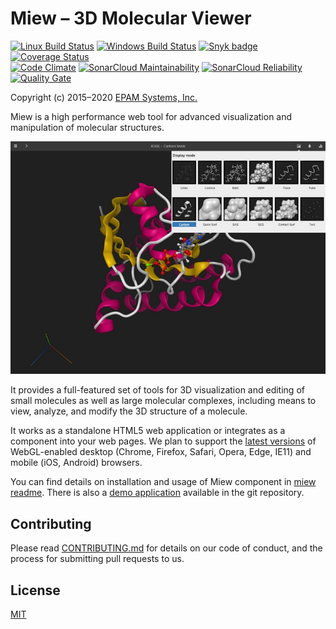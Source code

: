 # Miew – 3D Molecular Viewer

[![Linux Build Status](https://img.shields.io/travis/epam/miew/master.svg?label=linux)](https://travis-ci.org/epam/miew)
[![Windows Build Status](https://img.shields.io/appveyor/ci/paulsmirnov/miew/master.svg?label=windows)](https://ci.appveyor.com/project/paulsmirnov/miew/branch/master)
[![Snyk badge](https://snyk.io/test/github/epam/miew/badge.svg)](https://snyk.io/test/github/epam/miew)
[![Coverage Status](https://coveralls.io/repos/github/epam/miew/badge.svg)](https://coveralls.io/github/epam/miew)
<br>
[![Code Climate](https://codeclimate.com/github/epam/miew/badges/gpa.svg)](https://codeclimate.com/github/epam/miew)
[![SonarCloud Maintainability](https://sonarcloud.io/api/project_badges/measure?project=epam:miew&metric=sqale_rating)](https://sonarcloud.io/component_measures?id=epam:miew&metric=Maintainability)
[![SonarCloud Reliability](https://sonarcloud.io/api/project_badges/measure?project=epam:miew&metric=reliability_rating)](https://sonarcloud.io/component_measures?id=epam:miew&metric=Reliability)
[![Quality Gate](https://sonarcloud.io/api/project_badges/measure?project=epam:miew&metric=alert_status)](https://sonarcloud.io/dashboard?id=epam:miew)

Copyright (c) 2015–2020 [EPAM Systems, Inc.](https://www.epam.com/)

Miew is a high performance web tool for advanced visualization and manipulation of molecular
structures.

![Screenshot](README.png)

It provides a full-featured set of tools for 3D visualization and editing of small molecules as
well as large molecular complexes, including means to view, analyze, and modify the 3D structure
of a molecule. 

It works as a standalone HTML5 web application or integrates as a component into 
your web pages. We plan to support the [latest versions](https://browsehappy.com/) of WebGL-enabled desktop (Chrome,
Firefox, Safari, Opera, Edge, IE11) and mobile (iOS, Android) browsers.

You can find details on installation and usage of Miew component in [miew readme].
There is also a [demo application] available in the git repository.

[tutorials]: documentation/jsdoc-templates/tutorials/embed.md
[examples]: examples/
[miew readme]: packages/miew/README.md
[demo application]: https://miew.opensource.epam.com/

## Contributing

Please read [CONTRIBUTING.md](CONTRIBUTING.md) for details on our code of conduct, and the process for submitting pull requests to us.

## License

[MIT](LICENSE.md)
